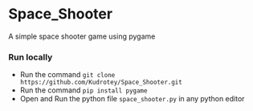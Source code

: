 # Space_Shooter
A simple space shooter game using pygame

### Run locally

* Run the command `git clone https://github.com/Kudrotey/Space_Shooter.git`
* Run the command `pip install pygame`
* Open and Run the python file `space_shooter.py` in any python editor

